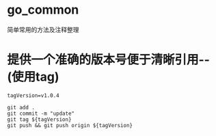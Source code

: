 # go_common
简单常用的方法及注释整理


# 提供一个准确的版本号便于清晰引用--(使用tag)
```shell
tagVersion=v1.0.4

git add . 
git commit -m "update"
git tag ${tagVersion}
git push && git push origin ${tagVersion}


```